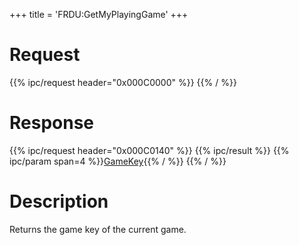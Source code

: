 +++
title = 'FRDU:GetMyPlayingGame'
+++

# Request

{{% ipc/request header="0x000C0000" %}}
{{% / %}}

# Response

{{% ipc/request header="0x000C0140" %}}
{{% ipc/result %}}
{{% ipc/param span=4 %}}[GameKey](Friend_Services#gamekey "wikilink"){{% / %}}
{{% / %}}

# Description

Returns the game key of the current game.
